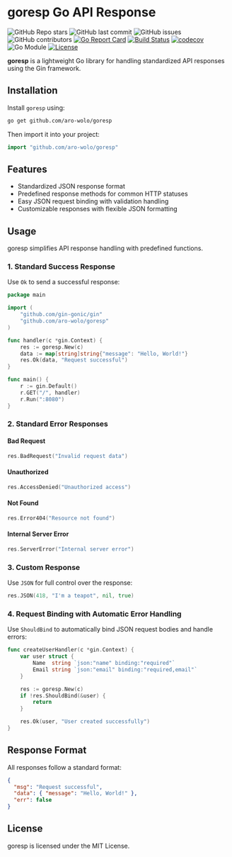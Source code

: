 # goresp Go API Response 

![GitHub Repo stars](https://img.shields.io/github/stars/aro-wolo/goresp?style=social)
![GitHub last commit](https://img.shields.io/github/last-commit/aro-wolo/goresp)
![GitHub issues](https://img.shields.io/github/issues/aro-wolo/goresp)
![GitHub contributors](https://img.shields.io/github/contributors/aro-wolo/goresp)
[![Go Report Card](https://goreportcard.com/badge/github.com/aro-wolo/goresp)](https://goreportcard.com/report/github.com/aro-wolo/goresp)
[![Build Status](https://github.com/aro-wolo/goresp/actions/workflows/go.yml/badge.svg)](https://github.com/aro-wolo/goresp/actions)
[![codecov](https://codecov.io/gh/aro-wolo/goresp/branch/main/graph/badge.svg)](https://codecov.io/gh/aro-wolo/goresp)
![Go Module](https://img.shields.io/github/go-mod/go-version/aro-wolo/goresp)
[![License](https://img.shields.io/github/license/aro-wolo/goresp.svg)](https://github.com/aro-wolo/goresp/blob/main/LICENSE)

**goresp** is a lightweight Go library for handling standardized API responses using the Gin framework.

## Installation

Install `goresp` using:

```sh
go get github.com/aro-wolo/goresp
```

Then import it into your project:

```go
import "github.com/aro-wolo/goresp"
```

## Features

- Standardized JSON response format
- Predefined response methods for common HTTP statuses
- Easy JSON request binding with validation handling
- Customizable responses with flexible JSON formatting

## Usage

goresp simplifies API response handling with predefined functions.

### 1. Standard Success Response

Use `Ok` to send a successful response:

```go
package main

import (
	"github.com/gin-gonic/gin"
	"github.com/aro-wolo/goresp"
)

func handler(c *gin.Context) {
	res := goresp.New(c)
	data := map[string]string{"message": "Hello, World!"}
	res.Ok(data, "Request successful")
}

func main() {
	r := gin.Default()
	r.GET("/", handler)
	r.Run(":8080")
}
```

### 2. Standard Error Responses

#### Bad Request
```go
res.BadRequest("Invalid request data")
```

#### Unauthorized
```go
res.AccessDenied("Unauthorized access")
```

#### Not Found
```go
res.Error404("Resource not found")
```

#### Internal Server Error
```go
res.ServerError("Internal server error")
```

### 3. Custom Response

Use `JSON` for full control over the response:

```go
res.JSON(418, "I'm a teapot", nil, true)
```

### 4. Request Binding with Automatic Error Handling

Use `ShouldBind` to automatically bind JSON request bodies and handle errors:

```go
func createUserHandler(c *gin.Context) {
	var user struct {
		Name  string `json:"name" binding:"required"`
		Email string `json:"email" binding:"required,email"`
	}

	res := goresp.New(c)
	if !res.ShouldBind(&user) {
		return
	}

	res.Ok(user, "User created successfully")
}
```

## Response Format

All responses follow a standard format:

```json
{
  "msg": "Request successful",
  "data": { "message": "Hello, World!" },
  "err": false
}
```

## License

goresp is licensed under the MIT License.

